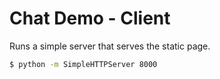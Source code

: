# Chat Demo - Client

Runs a simple server that serves the static page.

```bash
$ python -m SimpleHTTPServer 8000
```
